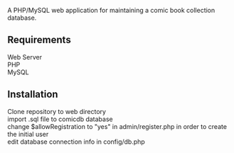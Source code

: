 A PHP/MySQL web application for maintaining a comic book collection database.

Requirements
-------------
Web Server
<br/>
PHP
<br/>
MySQL

Installation
-------------
Clone repository to web directory
<br/>
import .sql file to comicdb database
<br/>
change $allowRegistration to "yes" in admin/register.php in order to create the initial user
<br/>
edit database connection info in config/db.php
